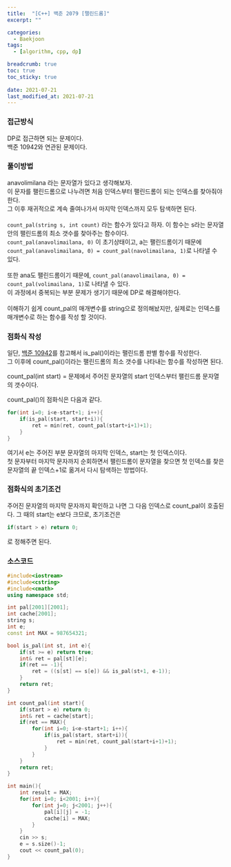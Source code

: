 ```yaml
---
title:  "[C++] 백준 2079 [팰린드롬]"
excerpt: ""

categories:
  - Baekjoon
tags:
  - [algorithm, cpp, dp]

breadcrumb: true
toc: true
toc_sticky: true
 
date: 2021-07-21
last_modified_at: 2021-07-21
---
```

### 접근방식
DP로 접근하면 되는 문제이다.<br>
백준 10942와 연관된 문제이다.<br>

### 풀이방법
anavolimilana 라는 문자열가 있다고 생각해보자.<br>
이 문자를 팰린드롬으로 나누려면 처음 인덱스부터 팰린드롬이 되는 인덱스를 찾아줘야한다. <br>
그 이후 재귀적으로 계속 줄여나가서 마지막 인덱스까지 모두 탐색하면 된다.<br>
<br>
`count_pal(string s, int count)`  라는 함수가 있다고 하자. 이 함수는 s라는 문자열 안의 팰린드롬의 최소 갯수를 찾아주는 함수이다.<br>
`count_pal(anavolimailana, 0)` 이 초기상태이고, a는 팰린드롬이기 때문에 `count_pal(anavolimailana, 0) = count_pal(navolimailana, 1)`로 나타낼 수 있다.<br>
<br>
또한 ana도 팰린드롬이기 때문에, `count_pal(anavolimailana, 0) = count_pal(volimailana, 1)`로 나타낼 수 있다.<br>
이 과정에서 중복되는 부분 문제가 생기기 때문에 DP로 해결해야한다.<br>
<br>
이해하기 쉽게 count_pal의 매개변수를 string으로 정의해놨지만, 실제로는 인덱스를 매개변수로 하는 함수를 작성 할 것이다.

### 점화식 작성
일단, [백준 10942](https://nam2934.github.io/baekjoon/백준-10942/)를 참고해서 is_pal()이라는 팰린드롬 판별 함수를 작성한다.<br>
그 이후에 count_pal()이라는 팰린드롬의 최소 갯수를 나타내는 함수를 작성하면 된다.<br>

count_pal(int start) = 문제에서 주어진 문자열의 start 인덱스부터 팰린드롬 문자열의 갯수이다.<br>

count_pal()의 점화식은 다음과 같다.<br>

```cpp
for(int i=0; i<e-start+1; i++){
	if(is_pal(start, start+i)){
		ret = min(ret, count_pal(start+i+1)+1);
	}
}
```

여기서 e는 주어진 부분 문자열의 마지막 인덱스, start는 첫 인덱스이다.<br>
첫 문자부터 마지막 문자까지 순회하면서 팰린드롬이 문자열을 찾으면 첫 인덱스를 찾은 문자열의 끝 인덱스+1로  옮겨서 다시 탐색하는 방법이다.<br>

### 점화식의 초기조건
주어진 문자열의 마지막 문자까지 확인하고 나면 그 다음 인덱스로 count_pal이 호출된다.
그 때의 start는 e보다 크므로, 초기조건은<br>
```cpp
if(start > e) return 0;
```
로 정해주면 된다.<br>

### 소스코드
```cpp
#include<iostream>
#include<cstring>
#include<cmath>
using namespace std;

int pal[2001][2001];
int cache[2001];
string s;
int e;
const int MAX = 987654321;

bool is_pal(int st, int e){
    if(st >= e) return true;
    int& ret = pal[st][e];
    if(ret == -1){
        ret = ((s[st] == s[e]) && is_pal(st+1, e-1));
    }
    return ret;
}

int count_pal(int start){
    if(start > e) return 0;
    int& ret = cache[start];
    if(ret == MAX){
        for(int i=0; i<e-start+1; i++){
            if(is_pal(start, start+i)){
                ret = min(ret, count_pal(start+i+1)+1);
            }
        }
    }
    return ret;
}

int main(){
    int result = MAX;
    for(int i=0; i<2001; i++){
        for(int j=0; j<2001; j++){
            pal[i][j] = -1;
            cache[i] = MAX;
        }
    }
    cin >> s;
    e = s.size()-1;
    cout << count_pal(0);
}
```
